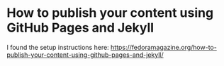 # How to publish your content using GitHub Pages and Jekyll

I found the setup instructions here:
https://fedoramagazine.org/how-to-publish-your-content-using-github-pages-and-jekyll/
